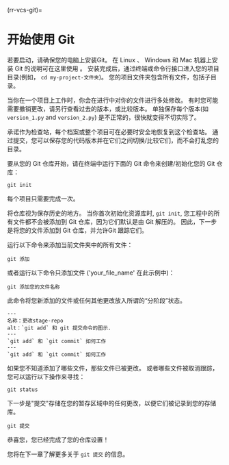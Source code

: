 (rr-vcs-git)=
# 开始使用 Git

若要启动，请确保您的电脑上安装Git。 在 Linux 、 Windows 和 Mac 机器上安装 Git 的说明可在这里使用 [](https://Git-scm.com/book/en/v2/Getting-Started-Installing-Git)。 安装完成后，通过终端或命令行接口进入您的项目目录(例如， `cd my-project-文件夹`)。 您的项目文件夹包含所有文件，包括子目录。

当你在一个项目上工作时，你会在进行中对你的文件进行多处修改。 有时您可能需要撤销更改，请另行查看过去的版本，或比较版本。 单独保存每个版本(如 `version_1.py` and `version_2.py`) 是不正常的，很快就变得不切实际了。

承诺作为检查站，每个档案或整个项目可在必要时安全地恢复到这个检查站。 通过提交，您可以保存您的代码版本并在它们之间切换/比较它们，而不会打乱您的目录。

要从您的 Git 仓库开始，请在终端中运行下面的 Git 命令来创建/初始化您的 Git 仓库：

```
git init
```

每个项目只需要完成一次。

将仓库视为保存历史的地方。 当你首次初始化资源库时, `git init`, 您工程中的所有文件都不会被添加到 Git 仓库，因为它们默认是由 Git 解压的。 因此，下一步是将您的文件添加到 Git 仓库，并允许Git 跟踪它们。

运行以下命令来添加当前文件夹中的所有文件：
```
git 添加
```
或者运行以下命令只添加文件 ('your_file_name' 在此示例中)：
```
git 添加您的文件名称
```

此命令将您新添加的文件或任何其他更改放入所谓的“分阶段”状态。

```{figure} ../../figures/change-stage-repo.png
---
名称：更改stage-repo
alt：`git add` 和 git 提交命令的图示.
---
`git add` 和 `git commit` 如何工作
---
`git add` 和 `git commit` 如何工作
```

如果您不知道添加了哪些文件，那些文件已被更改。 或者哪些文件被取消跟踪，您可以运行以下操作来寻找：

```
git status
```

下一步是"提交"存储在您的暂存区域中的任何更改，以便它们被记录到您的存储库。

```
git 提交
```
恭喜您，您已经完成了您的仓库设置！

您将在下一章了解更多关于 `git 提交` 的信息。
